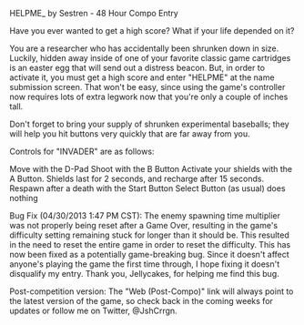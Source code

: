HELPME_
by Sestren - 48 Hour Compo Entry

Have you ever wanted to get a high score? What if your life depended on it?

You are a researcher who has accidentally been shrunken down in size. Luckily, hidden away inside of one of your favorite classic game cartridges is an easter egg that will send out a distress beacon. But, in order to activate it, you must get a high score and enter "HELPME" at the name submission screen. That won't be easy, since using the game's controller now requires lots of extra legwork now that you're only a couple of inches tall.

Don't forget to bring your supply of shrunken experimental baseballs; they will help you hit buttons very quickly that are far away from you.

Controls for "INVADER" are as follows:

Move with the D-Pad
Shoot with the B Button
Activate your shields with the A Button. Shields last for 2 seconds, and recharge after 15 seconds.
Respawn after a death with the Start Button
Select Button (as usual) does nothing

Bug Fix (04/30/2013 1:47 PM CST): The enemy spawning time multiplier was not properly being reset after a Game Over, resulting in the game's difficulty setting remaining stuck for longer than it should be. This resulted in the need to reset the entire game in order to reset the difficulty. This has now been fixed as a potentially game-breaking bug. Since it doesn't affect anyone's playing the game the first time through, I hope fixing it doesn't disqualify my entry. Thank you, Jellycakes, for helping me find this bug.

Post-competition version: The "Web (Post-Compo)" link will always point to the latest version of the game, so check back in the coming weeks for updates or follow me on Twitter, @JshCrrgn.
